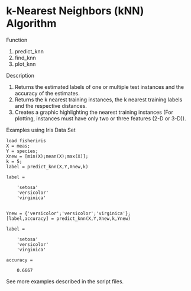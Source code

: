 # k-Nearest Neighbors (kNN) Algorithm

Function 
1. predict_knn
2. find_knn
3. plot_knn

Description 
1. Returns the estimated labels of one or multiple test instances and the accuracy of the estimates.
2. Returns the k nearest training instances, the k nearest training labels and the respective distances.
3. Creates a graphic highlighting the nearest training instances (For plotting, instances must have only two or three features (2-D or 3-D)).

Examples using Iris Data Set

    load fisheriris
    X = meas;
    Y = species;
    Xnew = [min(X);mean(X);max(X)];
    k = 5;
    label = predict_knn(X,Y,Xnew,k)
    
    label =
    
        'setosa'
        'versicolor'
        'virginica'
        
        
    Ynew = {'versicolor';'versicolor';'virginica'};
    [label,accuracy] = predict_knn(X,Y,Xnew,k,Ynew)
    
    label =
    
        'setosa'
        'versicolor'
        'virginica'
        
    accuracy =
    
        0.6667

See more examples described in the script files.
